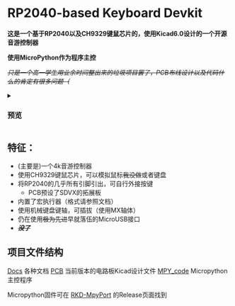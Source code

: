 # RP2040-based Keyboard Devkit

**这是一个基于RP2040以及CH9329键鼠芯片的，使用Kicad6.0设计的一个开源音游控制器**

**使用MicroPython作为程序主控**

_~~只是一个高一学生用业余时间整出来的垃圾项目罢了，PCB布线设计以及代码什么的肯定有很多问题（~~_

<details><summary>

### 预览

</summary>

![1](/Docs/PICs/IMG_1.jpg)
![2](/Docs/PICs/IMG_2.jpg)

</details>


## 特征：

  - (主要是)一个4k音游控制器
  - 使用CH9329键鼠芯片，可以模拟鼠标~~我没做~~或者键盘
  - 将RP2040的几乎所有引脚引出，可自行外接按键
    - PCB预设了SDVX的拓展板
  - 内置了宏执行器（格式请参照文档）
  - 使用机械键盘键轴，可插拔（使用MX轴体）
  - 仍在使用~~极为先进~~早就落伍的MicroUSB接口
  - ~~***没了***~~

## 项目文件结构
  [Docs](https://github.com/PCX-LK/RKD/tree/main/Docs) 各种文档
  [PCB](https://github.com/PCX-LK/RKD/tree/main/PCB) 当前版本的电路板Kicad设计文件
  [MPY_code](https://github.com/PCX-LK/RKD/tree/main/MPY_code) Micropython主控程序

  Micropython固件可在 [RKD-MpyPort](https://github.com/PCX-LK/RKD-MpyPort) 的Release页面找到
